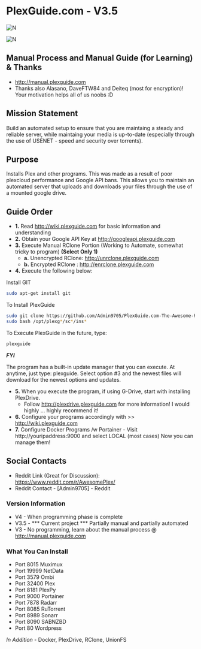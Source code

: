 # PlexGuide.com - V3.5

![N](https://preview.ibb.co/gdXE0m/Snip20171029_22.png)

![N](https://preview.ibb.co/j0Vexb/Snip20171111_4.png)

## Manual Process and Manual Guide (for Learning) & Thanks
- http://manual.plexguide.com
- Thanks also Alasano, DaveFTW84 and Deiteq (most for encryption)! Your motivation helps all of us noobs :D

## Mission Statement
Build an automated setup to ensure that you are maintaing a steady and reliable server, while maintaing your media is up-to-date (especially through the use of USENET - speed and security over torrents).

## Purpose
Installs Plex and other programs. This was made as a result of poor plexcloud performance and Google API bans. This allows you to maintain an automated server that uploads and downloads your files through the use of a mounted google drive.

## Guide Order

- **1.** Read http://wiki.plexguide.com for basic information and understanding
- **2.** Obtain your Google API Key at http://googleapi.plexguide.com
- **3.** Execute Manual RClone Portion (Working to Automate, somewhat tricky to program) **(Select Only 1)**
    - **a.** Unencrypted RClone: http://unrclone.plexguide.com
    - **b.** Encrypted RClone  : http://enrclone.plexguide.com
- **4.** Execute the following below:

Install GIT
```sh
sudo apt-get install git
```

To Install PlexGuide
```sh
sudo git clone https://github.com/Admin9705/PlexGuide.com-The-Awesome-Plex-Server.git /opt/plexguide
sudo bash /opt/plexg*/sc*/ins*
```

To Execute PlexGuide in the future, type:
```sh
plexguide
```

***FYI***

The program has a built-in update manager that you can execute.  At anytime, just type: plexguide.  Select option #3 and the newest files will download for the newest options and updates.

- **5.** When you execute the program, if using G-Drive, start with installing PlexDrive.
  - Follow http://plexdrive.plexguide.com for more information! I would highly ... highly recommend it!
- **6.** Configure your programs accordingly with >> http://wiki.plexguide.com
- **7.** Configure Docker Programs /w Portainer - Visit http://youripaddress:9000 and select LOCAL (most cases) Now you can manage them!

## Social Contacts

- Reddit Link (Great for Discussion): https://www.reddit.com/r/AwesomePlex/
- Reddit Contact  - [Admin9705] - Reddit

### Version Information
- V4   - When programming phase is complete
- V3.5 - *** Current project *** Partially manual and partially automated
- V3   - No programming, learn about the manual process @ http://manual.plexguide.com

### What You Can Install

- Port 8015   Muximux
- Port 19999  NetData
- Port 3579   Ombi
- Port 32400  Plex
- Port 8181   PlexPy
- Port 9000   Portainer
- Port 7878   Radarr
- Port 8085   RuTorrent
- Port 8989   Sonarr
- Port 8090   SABNZBD
- Port 80     Wordpress

*In Addition* - Docker, PlexDrive, RClone, UnionFS
